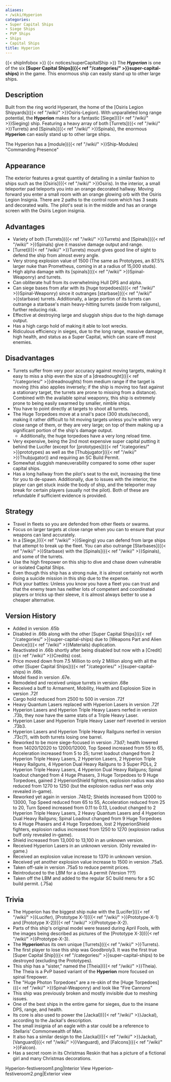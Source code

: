 ```yaml
---
aliases:
- /wiki/Hyperion
categories:
- Super Capital Ships
- Siege Ships
- PVP Ships
- Ships
- Capital Ships
title: Hyperion
---
```


{{< shipInfobox >}} {{< notices/superCapitalShip >}} The **_Hyperion_** is one of the six **[Super Capital Ships]({{< ref "/categories/" >}}super-capital-ships)** in the game. This enormous ship can easily stand up to other large ships.

## Description

Built from the ring world Hyperant, the home of the [Osiris Legion Shipyards]({{< ref "/wiki/" >}}Osiris-Legion). With unparalleled long range potential, the **Hyperion** makes for a fantastic [Siege]({{< ref "/wiki/" >}}Sieging) ship. Featuring a heavy array of both [Turrets]({{< ref "/wiki/" >}}Turrets) and [Spinals]({{< ref "/wiki/" >}}Spinals), the enormous **Hyperion** can easily stand up to other large ships.

The Hyperion has a [module]({{< ref "/wiki/" >}}Ship-Modules) "Commanding Presence"

## Appearance

The exterior features a great quantity of detailing in a similar fashion to ships such as the [Osiris]({{< ref "/wiki/" >}}Osiris). In the interior, a small teleporter pad teleports you into an orange decorated hallway. Moving forward you enter a small room with an orange glowing orb with the Osiris Legion Insignia. There are 2 paths to the control room which has 3 seats and decorated walls. The pilot's seat is in the middle and has an orange screen with the Osiris Legion insignia.

## Advantages

- Variety of both [Turrets]({{< ref "/wiki/" >}}Turrets) and [Spinals]({{< ref "/wiki/" >}}Spinals) give it massive damage output and range.
- [Turret]({{< ref "/wiki/" >}}Turrets) mount gives good line of sight to defend the ship from almost every angle.
- Very strong explosion value of 1500 (The same as Prototypes, an 87.5% larger nuke than Prometheus, coming in at a radius of 15,000 studs).
- High alpha damage with its [spinals]({{< ref "/wiki/" >}}Spinal-Weaponry) and turrets.
- Can obliterate hull from its overwhelming Hull DPS and alpha.
- Can siege bases from afar with its [huge torpedoes]({{< ref "/wiki/" >}}Spinal-Weaponry) since it outranges [starbase]({{< ref "/wiki/" >}}starbase) turrets. Additionally, a large portion of its turrets can outrange a starbase's main heavy-hitting turrets (aside from railguns), further reducing risk.
- Effective at destroying large and sluggish ships due to the high damage output.
- Has a high cargo hold of  making it able to loot wrecks.
- Ridiculous efficiency in sieges, due to the long range, massive damage, high health, and status as a Super Capital, which can scare off most enemies.

## Disadvantages

- Turrets suffer from very poor accuracy against moving targets, making it easy to miss a ship even the size of a [dreadnought]({{< ref "/categories/" >}}dreadnoughts) from medium range if the target is moving (this also applies inversely; if the ship is moving too fast against a stationary target, the turrets are prone to missing from a distance). Combined with the available spinal weaponry, this ship is extremely prone to being easily swarmed by smaller, nimble ships.
- You have to point directly at targets to shoot all turrets.
- The Huge Torpedoes move at a snail's pace (300 studs/second), making it rather difficult to hit moving targets unless you're within very close range of them, or they are very large; on top of them making up a significant portion of the ship's damage output.
  - Additionally, the huge torpedoes have a very long reload time.
- Very expensive, being the 2nd most expensive super capital putting it behind the Lucifer (except for [prototypes]({{< ref "/categories/" >}}prototypes) as well as the [Thubjugator]({{< ref "/wiki/" >}}Thubjugator)) and requiring an SC Build Permit.
- Somewhat sluggish maneuverability compared to some other super capital ships.
- Has a long hallway from the pilot's seat to the exit, increasing the time for you to de-spawn. Additionally, due to issues with the interior, the player can get stuck inside the body of ship, and the teleporter may break for certain players (usually not the pilot). Both of these are refundable if sufficient evidence is provided.

## Strategy

- Travel in fleets so you are defended from other fleets or swarms.
- Focus on larger targets at close range when you can to ensure that your weapons can land accurately.
- In a [Siege,]({{< ref "/wiki/" >}}Sieging) you can defend from large ships that attempt to break up the fleet. You can also outrange [Starbases]({{< ref "/wiki/" >}}Starbase) with the [Spinals]({{< ref "/wiki/" >}}Spinals), and some of the turrets.
- Use the high firepower on this ship to dive and chase down vulnerable or isolated Capital Ships.
- Even though this ship has a strong nuke, it is almost certainly not worth doing a suicide mission in this ship due to the expense.
- Pick your battles: Unless you know you have a fleet you can trust and that the enemy team has neither lots of competent and coordinated players or tricks up their sleeve, it is almost always better to use a cheaper alternative.

## Version History 

- Added in version .65b
- Disabled in .66b along with the other [Super Capital Ships]({{< ref "/categories/" >}}super-capital-ships) due to [Weapons Part and Alien Device]({{< ref "/wiki/" >}}Materials) duplication.
- Reactivated in .66b shortly after being disabled but now with a [Credit]({{< ref "/wiki/" >}}Credits) cost.
- Price moved down from 7.5 Million to only 2 Million along with all the other [Super Capital Ships]({{< ref "/categories/" >}}super-capital-ships) in .66b.
- Model fixed in version .67e.
- Remodeled and received unique turrets in version .68e
- Received a buff to Armament, Mobility, Health and Explosion Size in version .72f
- Cargo hold reduced from 2500 to 500 in version .72f
- Heavy Quantum Lasers replaced with Hyperion Lasers in version .72f
- Hyperion Lasers and Hyperion Triple Heavy Lasers nerfed in version .73b, they now have the same stats of a Triple Heavy Laser.
- Hyperion Laser and Hyperion Triple Heavy Laser nerf reverted in version .73b3.
- Hyperion Lasers and Hyperion Triple Heavy Railguns nerfed in version .73c(?), with both turrets losing one barrel.
- Reworked to be more siege-focused in version .73d7; health lowered from 14020/12020 to 12000/12000, Top Speed increased from 55 to 65, Acceleration increased from 5 to 25; turret loadout changed from 2 Hyperion Triple Heavy Lasers, 2 Hyperion Lasers, 2 Hyperion Triple Heavy Railguns, 4 Hyperion Dual Heavy Railguns to 3 Super PDLs, 2 Hyperion Triple Heavy Lasers, 4 Hyperion Dual Heavy Railguns; Spinal loadout changed from 4 Huge Phasers, 3 Huge Torpedoes to 9 Huge Torpedoes, gained 2 HyperionShield fighters, explosion radius was also reduced from 1270 to 1250 (but the explosion radius nerf was only revealed in-game).
- Reworked yet again in version .74b12; Shields increased from 12000 to 13000, Top Speed reduced from 65 to 55, Acceleration reduced from 25 to 20, Turn Speed increased from 0.11 to 0.13, Loadout changed to 2 Hyperion Triple Heavy Lasers, 2 Heavy Quantum Lasers and 4 Hyperion Dual Heavy Railguns; Spinal Loadout changed from 9 Huge Torpedoes to 4 Huge Phasers and 4 Huge Torpedoes, lost 2 HyperionShield fighters, explosion radius increased from 1250 to 1270 (explosion radius buff only revealed in-game).
- Shield increased from 13,000 to 13,100 in an unknown version.
- Received Hyperion Lasers in an unknown version. (Only revealed in-game.)
- Received an explosion value increase to 1370 in unknown version.
- Received yet another explosion value increase to 1500 in version .75a5.
- Taken off-sale in version .75a5 to reduce permit prices.
- Reintroduced to the LBM for a class A permit (Version ???)
- Taken off the LBM and added to the regular SC build menu for a SC build permit. (.75a)

## Trivia

- The Hyperion has the biggest ship nuke with the [Lucifer]({{< ref "/wiki/" >}}Lucifer), [Prototype X-1]({{< ref "/wiki/" >}}Prototype-X-1) and [Prototype X-2]({{< ref "/wiki/" >}}Prototype-X-2).
- Parts of this ship's original model were teased during April Fools, with the images being described as pictures of the [Prototype X-3]({{< ref "/wiki/" >}}Prototype-X-3).
- The **Hyperion**has its own unique [Turrets]({{< ref "/wiki/" >}}Turrets).
- The first player to lose this ship was Goodbroly3. It was the first true [Super Capital Ship]({{< ref "/categories/" >}}super-capital-ships) to be destroyed (excluding the Prototypes).
- This ship has a "sister," named the [Theia]({{< ref "/wiki/" >}}Theia). The Theia is a PvP based variant of the **Hyperion** more focused on spinal firepower.
- The "Huge Photon Torpedoes" are a re-skin of the [Huge Torpedoes]({{< ref "/wiki/" >}}Spinal-Weaponry) and look like "Fire Cannons"
- This ship was previously broken and mostly invisible due to meshing issues.
- One of the best ships in the entire game for sieges, due to the insane DPS, range, and health.
- Its core is also used to power the [Jackal]({{< ref "/wiki/" >}}Jackal), according to the Jackal's description.
- The small insignia of an eagle with a star could be a reference to Stellaris' Commonwealth of Man.
- It also has a similar design to the [Jackal]({{< ref "/wiki/" >}}Jackal), [Vanguard]({{< ref "/wiki/" >}}Vanguard), and [Falcons]({{< ref "/wiki/" >}}Falcon).
- Has a secret room in its Christmas Reskin that has a picture of a fictional girl and many Christmas decorations.

Hyperion-festiveroom1.png|Interior View Hyperion-festiveroom2.png|Exterior view